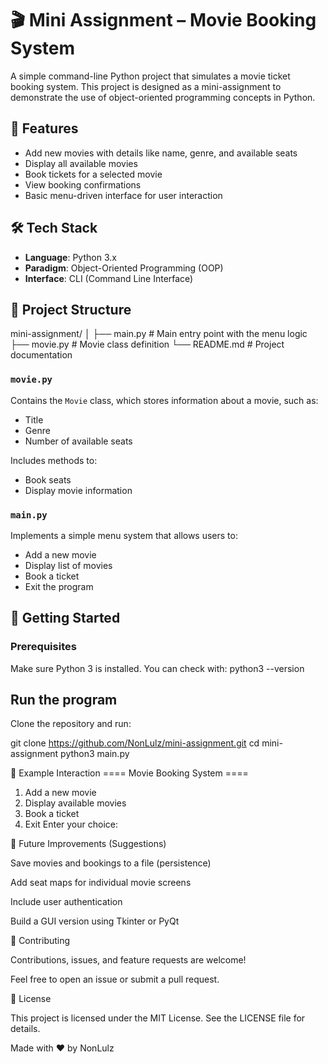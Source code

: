 # 🎬 Mini Assignment – Movie Booking System

A simple command-line Python project that simulates a movie ticket booking system. This project is designed as a mini-assignment to demonstrate the use of object-oriented programming concepts in Python.

## 🧠 Features

- Add new movies with details like name, genre, and available seats
- Display all available movies
- Book tickets for a selected movie
- View booking confirmations
- Basic menu-driven interface for user interaction

## 🛠️ Tech Stack

- **Language**: Python 3.x
- **Paradigm**: Object-Oriented Programming (OOP)
- **Interface**: CLI (Command Line Interface)

## 📁 Project Structure

mini-assignment/
│
├── main.py # Main entry point with the menu logic
├── movie.py # Movie class definition
└── README.md # Project documentation


### `movie.py`

Contains the `Movie` class, which stores information about a movie, such as:
- Title
- Genre
- Number of available seats

Includes methods to:
- Book seats
- Display movie information

### `main.py`

Implements a simple menu system that allows users to:
- Add a new movie
- Display list of movies
- Book a ticket
- Exit the program

## 🚀 Getting Started

### Prerequisites

Make sure Python 3 is installed. You can check with:
python3 --version

## Run the program

Clone the repository and run:

git clone https://github.com/NonLulz/mini-assignment.git
cd mini-assignment
python3 main.py

📌 Example Interaction
==== Movie Booking System ====
1. Add a new movie
2. Display available movies
3. Book a ticket
4. Exit
Enter your choice:

🔧 Future Improvements (Suggestions)

Save movies and bookings to a file (persistence)

Add seat maps for individual movie screens

Include user authentication

Build a GUI version using Tkinter or PyQt

🤝 Contributing

Contributions, issues, and feature requests are welcome!

Feel free to open an issue or submit a pull request.

📄 License

This project is licensed under the MIT License. See the LICENSE
 file for details.

Made with ❤️ by NonLulz
